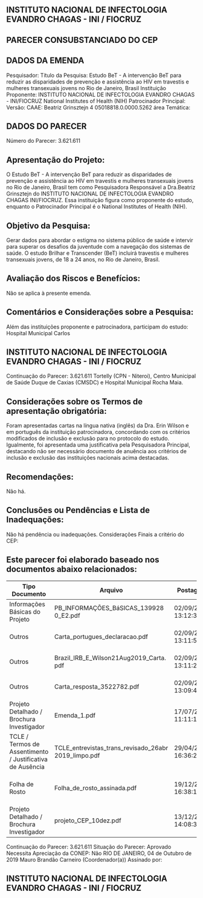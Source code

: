 ## INSTITUTO NACIONAL DE INFECTOLOGIA EVANDRO CHAGAS - INI / FIOCRUZ

## PARECER CONSUBSTANCIADO DO CEP
## DADOS DA EMENDA
Pesquisador:
Título da Pesquisa: Estudo BeT - A intervenção BeT para reduzir as disparidades de prevenção e assistência ao HIV em travestis e mulheres transexuais jovens no Rio de Janeiro, Brasil
Instituição Proponente: INSTITUTO NACIONAL DE INFECTOLOGIA EVANDRO CHAGAS - INI/FIOCRUZ National Institutes of Health (NIH) Patrocinador Principal:
Versão:
CAAE:
Beatriz Grinsztejn
4
05018818.0.0000.5262
área Temática:
## DADOS DO PARECER
Número do Parecer:
3.621.611
## Apresentação do Projeto:
O Estudo BeT - A intervenção BeT para reduzir as disparidades de prevenção e assistência ao HIV em travestis e mulheres transexuais jovens no Rio de Janeiro, Brasil tem como Pesquisadora Responsável a Dra.Beatriz  Grinsztejn  do  INSTITUTO  NACIONAL  DE  INFECTOLOGIA  EVANDRO  CHAGAS  INI/FIOCRUZ. Essa instituição figura como proponente do estudo, enquanto o Patrocinador Principal é o National Institutes of Health (NIH).
## Objetivo da Pesquisa:
Gerar dados para abordar o estigma no sistema público de saúde e intervir para superar os desafios da juventude com a navegação dos sistemas de saúde. O estudo Brilhar e Transcender (BeT) incluirá travestis e mulheres transexuais jovens, de 18 a 24 anos, no Rio de Janeiro, Brasil.
## Avaliação dos Riscos e Benefícios:
Não se aplica à presente emenda.
## Comentários e Considerações sobre a Pesquisa:
Além das instituições proponente e patrocinadora, participam do estudo: Hospital Municipal Carlos
## INSTITUTO NACIONAL DE INFECTOLOGIA EVANDRO CHAGAS - INI / FIOCRUZ

Continuação do Parecer: 3.621.611
Tortelly (CPN - Niteroi), Centro Municipal de Saúde Duque de Caxias (CMSDC) e Hospital Municipal Rocha Maia.
## Considerações sobre os Termos de apresentação obrigatória:
Foram apresentadas cartas na língua nativa (inglês) da Dra. Erin Wilson e em português da instituição patrocinadora, concordando com os critérios modificados de inclusão e exclusão para no protocolo do estudo. Igualmente, foi apresentada uma justificativa pela Pesquisadora Principal, destacando não ser necessário documento de anuência aos critérios de inclusão e exclusão das instituições nacionais acima destacadas.
## Recomendações:
Não há.
## Conclusões ou Pendências e Lista de Inadequações:
Não há pendência ou inadequações.
Considerações Finais a critério do CEP:
## Este parecer foi elaborado baseado nos documentos abaixo relacionados:
| Tipo Documento                                            | Arquivo                                              | Postagem            | Autor                             | Situação   |
|-----------------------------------------------------------|------------------------------------------------------|---------------------|-----------------------------------|------------|
| Informações Básicas do Projeto                            | PB_INFORMAÇÕES_BáSICAS_139928 0_E2.pdf               | 02/09/2019 13:12:38 |                                   | Aceito     |
| Outros                                                    | Carta_portugues_declaracao.pdf                       | 02/09/2019 13:11:59 | JOVANICE SANTANA DE               | Aceito     |
| Outros                                                    | Brazil_IRB_E_Wilson21Aug2019_Carta. pdf              | 02/09/2019 13:11:21 | JOVANICE SANTANA DE               | Aceito     |
| Outros                                                    | Carta_resposta_3522782.pdf                           | 02/09/2019 13:09:47 | JOVANICE SANTANA DE               | Aceito     |
| Projeto Detalhado / Brochura Investigador                 | Emenda_1.pdf                                         | 17/07/2019 11:11:18 | Marcella Feitosa da Silva Barboza | Aceito     |
| TCLE / Termos de Assentimento / Justificativa de Ausência | TCLE_entrevistas_trans_revisado_26abr 2019_limpo.pdf | 29/04/2019 16:36:25 | Beatriz Grinsztejn                | Aceito     |
| Folha de Rosto                                            | Folha_de_rosto_assinada.pdf                          | 19/12/2018 16:38:19 | Marcella Feitosa da Silva Barboza | Aceito     |
| Projeto Detalhado / Brochura Investigador                 | projeto_CEP_10dez.pdf                                | 13/12/2018 14:08:31 | Beatriz Grinsztejn                | Aceito     |
Continuação do Parecer: 3.621.611
Situação do Parecer: Aprovado
Necessita Apreciação da CONEP:
Não
RIO DE JANEIRO, 04 de Outubro de 2019
Mauro Brandão Carneiro (Coordenador(a)) Assinado por:
## INSTITUTO NACIONAL DE INFECTOLOGIA EVANDRO CHAGAS - INI / FIOCRUZ
